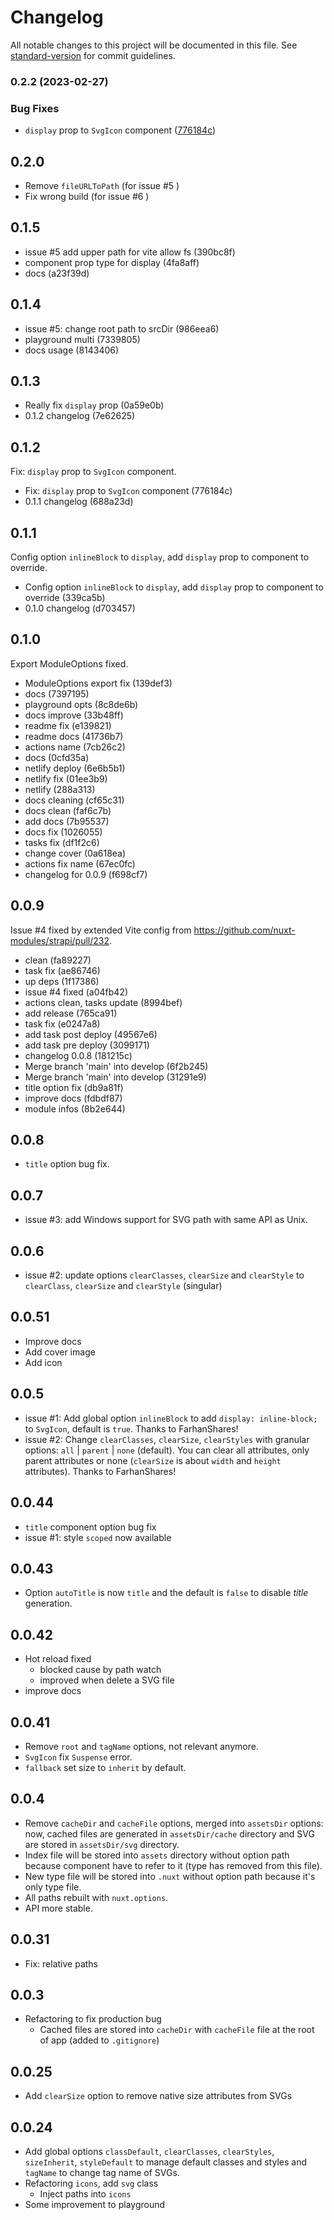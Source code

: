 # Changelog

All notable changes to this project will be documented in this file. See [standard-version](https://github.com/conventional-changelog/standard-version) for commit guidelines.

### 0.2.2 (2023-02-27)


### Bug Fixes

* `display` prop to `SvgIcon` component ([776184c](https://github.com/kiwilan/nuxt-svg-transformer/commit/776184c9c23da7d6a8314341104060eab0a21aa1))

## 0.2.0

- Remove `fileURLToPath` (for issue #5 )
- Fix wrong build (for issue #6 )

## 0.1.5

- issue #5 add upper path for vite allow fs (390bc8f)
- component prop type for display (4fa8aff)
- docs (a23f39d)

## 0.1.4

- issue #5: change root path to srcDir (986eea6)
- playground multi (7339805)
- docs usage (8143406)

## 0.1.3

- Really fix `display` prop (0a59e0b)
- 0.1.2 changelog (7e62625)

## 0.1.2

Fix: `display` prop to `SvgIcon` component.

- Fix: `display` prop to `SvgIcon` component (776184c)
- 0.1.1 changelog (688a23d)

## 0.1.1

Config option `inlineBlock` to `display`, add `display` prop to component to override.

- Config option `inlineBlock` to `display`, add `display` prop to component to override (339ca5b)
- 0.1.0 changelog (d703457)

## 0.1.0

Export ModuleOptions fixed.

- ModuleOptions export fix (139def3)
- docs (7397195)
- playground opts (8c8de6b)
- docs improve (33b48ff)
- readme fix (e139821)
- readme docs (41736b7)
- actions name (7cb26c2)
- docs (0cfd35a)
- netlify deploy (6e6b5b1)
- netlify fix (01ee3b9)
- netlify (288a313)
- docs cleaning (cf65c31)
- docs clean (faf6c7b)
- add docs (7b95537)
- docs fix (1026055)
- tasks fix (df1f2c6)
- change cover (0a618ea)
- actions fix name (67ec0fc)
- changelog for 0.0.9 (f698cf7)

## 0.0.9

Issue #4 fixed by extended Vite config from <https://github.com/nuxt-modules/strapi/pull/232>.

- clean (fa89227)
- task fix (ae86746)
- up deps (1f17386)
- issue #4 fixed (a04fb42)
- actions clean, tasks update (8994bef)
- add release (765ca91)
- task fix (e0247a8)
- add task post deploy (49567e6)
- add task pre deploy (3099171)
- changelog 0.0.8 (181215c)
- Merge branch 'main' into develop (6f2b245)
- Merge branch 'main' into develop (31291e9)
- title option fix (db9a81f)
- improve docs (fdbdf87)
- module infos (8b2e644)

## 0.0.8

- `title` option bug fix.

## 0.0.7

- issue #3: add Windows support for SVG path with same API as Unix.

## 0.0.6

- issue #2: update options `clearClasses`, `clearSize` and `clearStyle` to `clearClass`, `clearSize` and `clearStyle` (singular)

## 0.0.51

- Improve docs
- Add cover image
- Add icon

## 0.0.5

- issue #1: Add global option `inlineBlock` to add `display: inline-block;` to `SvgIcon`, default is `true`. Thanks to FarhanShares!
- issue #2: Change `clearClasses`, `clearSize`, `clearStyles` with granular options: `all` | `parent` | `none` (default). You can clear all attributes, only parent attributes or none (`clearSize` is about `width` and `height` attributes). Thanks to FarhanShares!

## 0.0.44

- `title` component option bug fix
- issue #1: style `scoped` now available

## 0.0.43

- Option `autoTitle` is now `title` and the default is `false` to disable _title_ generation.

## 0.0.42

- Hot reload fixed
  - blocked cause by path watch
  - improved when delete a SVG file
- improve docs

## 0.0.41

- Remove `root` and `tagName` options, not relevant anymore.
- `SvgIcon` fix `Suspense` error.
- `fallback` set size to `inherit` by default.

## 0.0.4

- Remove `cacheDir` and `cacheFile` options, merged into `assetsDir` options: now, cached files are generated in `assetsDir/cache` directory and SVG are stored in `assetsDir/svg` directory.
- Index file will be stored into `assets` directory without option path because component have to refer to it (type has removed from this file).
- New type file will be stored into `.nuxt` without option path because it's only type file.
- All paths rebuilt with `nuxt.options`.
- API more stable.

## 0.0.31

- Fix: relative paths

## 0.0.3

- Refactoring to fix production bug
  - Cached files are stored into `cacheDir` with `cacheFile` file at the root of app (added to `.gitignore`)

## 0.0.25

- Add `clearSize` option to remove native size attributes from SVGs

## 0.0.24

- Add global options `classDefault`, `clearClasses`, `clearStyles`, `sizeInherit`, `styleDefault` to manage default classes and styles and `tagName` to change tag name of SVGs.
- Refactoring `icons`, add `svg` class
  - Inject paths into `icons`
- Some improvement to playground
